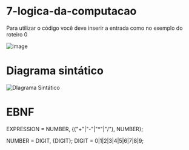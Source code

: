 # 7-logica-da-computacao

Para utilizar o código você deve inserir a entrada como no exemplo do roteiro 0

![image](https://user-images.githubusercontent.com/38434902/109440618-aa973100-7a11-11eb-9e10-4f649c20e85a.png)

# Diagrama sintático

![DIagrama Sintático](https://user-images.githubusercontent.com/38434902/111401282-be949100-86a7-11eb-85a0-260c1dd6f07b.png)

# EBNF

EXPRESSION = NUMBER, {("+"|"-"|"*"|"/"), NUMBER};

NUMBER = DIGIT, {DIGIT};
DIGIT = 0|1|2|3|4|5|6|7|8|9;
